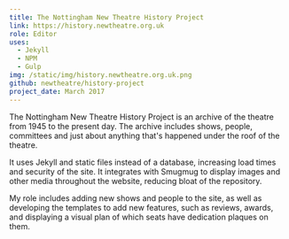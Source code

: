 ```yaml
---
title: The Nottingham New Theatre History Project 
link: https://history.newtheatre.org.uk
role: Editor 
uses:
  - Jekyll 
  - NPM
  - Gulp 
img: /static/img/history.newtheatre.org.uk.png
github: newtheatre/history-project 
project_date: March 2017
--- 
```


The Nottingham New Theatre History Project is an archive of the theatre from 1945 to the present day. The archive includes shows, people, committees and just about anything that's happened under the roof of the theatre.

It uses Jekyll and static files instead of a database, increasing load times and security of the site. It integrates with Smugmug to display images and other media throughout the website, reducing bloat of the repository.

My role includes adding new shows and people to the site, as well as developing the templates to add new features, such as reviews, awards, and displaying a visual plan of which seats have dedication plaques on them.